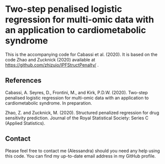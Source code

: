 # Two-step penalised logistic regression for multi-omic data with an application to cardiometabolic syndrome
This is the accompanying code for Cabassi et al. (2020). It is based on the code Zhao and Zucknick (2020) available at https://github.com/zhizuio/IPFStructPenalty/ .

## References

Cabassi, A. Seyres, D., Frontini, M., and Kirk, P.D.W. (2020). Two-step penalised logistic regression for multi-omic data with an application to cardiometabolic syndrome. In preparation.

Zhao, Z. and Zucknick, M. (2020). Structured penalized regression for drug sensitivity prediction. Journal of the Royal Statistical Society: Series C (Applied Statistics).

## Contact

Please feel free to contact me (Alessandra) should you need any help using this code. You can find my up-to-date email address in my GitHub profile.
